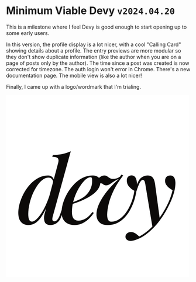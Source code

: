 # Minimum Viable Devy `v2024.04.20`

This is a milestone where I feel Devy is good enough to start opening up to some early users.

In this version, the profile display is a lot nicer, with a cool "Calling Card" showing details about a profile. The entry previews are more modular so they don't show duplicate information (like the author when you are on a page of posts only by the author). The time since a post was created is now corrected for timezone. The auth login won't error in Chrome. There's a new documentation page. The mobile view is also a lot nicer!

Finally, I came up with a logo/wordmark that I'm trialing.

![Logo](./images/logo.png)
